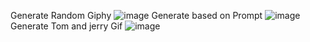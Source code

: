 Generate Random Giphy
![image](https://github.com/user-attachments/assets/b352c637-ecc6-4cab-8fec-aaadbe96a8d4)
Generate based on Prompt
![image](https://github.com/user-attachments/assets/34d17c98-4efa-489a-8354-c3edb29e45f7)
Generate Tom and jerry Gif
![image](https://github.com/user-attachments/assets/586cb862-6f88-4a5c-bfca-aa50455e2461)

